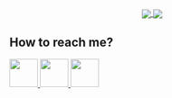 <div align=center>
  <a href="https://yewtu.be/watch?v=dQw4w9WgXcQ">
    <img align="center" src="https://github-readme-stats.vercel.app/api?username=romaingrx&show_icons=true&theme=tokyonight&custom_title=romaingrx%27s%20GitHub%20stats" />
  </a>

  <a href="https://yewtu.be/watch?v=dQw4w9WgXcQ">
    <img align="center" src="https://github-readme-stats.vercel.app/api/top-langs/?username=romaingrx&hide=jupyter%20notebook,HTML&langs_count=10&layout=compact&theme=tokyonight&custom_title=romaingrx%27s%20GitHub%20languages" />
  </a>
</div>


## How to reach me?

<div id="contacts_container">
    <a href="https://t.me/romaingrx" target="_blank">
        <img width="50" height="50" src="https://telegram.org/img/website_icon.svg?4="/>
    </a>
    <a href="https://romaingraux.xyz/tel" target="_blank">
        <img height="50" src="https://icons.duckduckgo.com/ip1/signal.org.ico"/>
    </a>
    <a href="https://romaingraux.xyz/mailto">
        <img height="50" src="https://icons.duckduckgo.com/ip1/protonmail.com.ico"/>
    </a>
</div>
